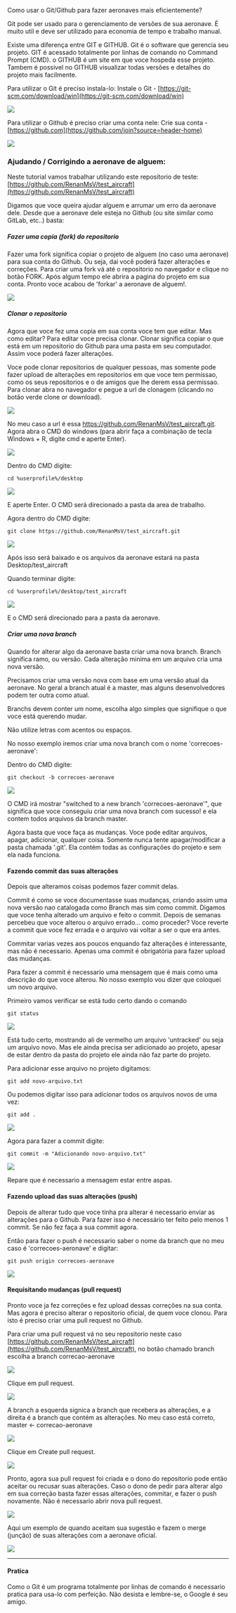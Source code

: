 Como usar o Git/Github para fazer aeronaves mais eficientemente?

Git pode ser usado para o gerenciamento de versões de sua aeronave.
É muito util e deve ser utilizado para economia de tempo e trabalho manual.

Existe uma diferença entre GIT e GITHUB. Git é o software que gerencia seu projeto. GIT é acessado totalmente por linhas de comando no Command Prompt (CMD). o GITHUB é um site em que voce hospeda esse projeto. Tambem é possivel no GITHUB visualizar todas versões e detalhes do projeto mais facilmente.

Para utilizar o Git é preciso instala-lo:
Instale o Git - [https://git-scm.com/download/win](https://git-scm.com/download/win)

![](img/1.png)

Para utilizar o Github é preciso criar uma conta nele:
Crie sua conta - [https://github.com](https://github.com/join?source=header-home)

![](img/2.png)

### Ajudando / Corrigindo a aeronave de alguem:

Neste tutorial vamos trabalhar utilizando este repositorio de teste: [https://github.com/RenanMsV/test_aircraft](https://github.com/RenanMsV/test_aircraft)

Digamos que voce queira ajudar alguem e arrumar um erro da aeronave dele. Desde que a aeronave dele esteja no Github (ou site similar como GitLab, etc..) basta:

##### Fazer uma copia (fork) do repositorio

Fazer uma fork significa copiar o projeto de alguem (no caso uma aeronave) para sua conta do Github. Ou seja, dai você poderá fazer alterações e correções.
Para criar uma fork vá até o repositorio no navegador e clique no botão FORK.
Após algum tempo ele abrira a pagina do projeto em sua conta. Pronto voce acabou de 'forkar' a aeronave de alguem!.

![](img/3.png)

##### Clonar o repositorio

Agora que voce fez uma copia em sua conta voce tem que editar. Mas como editar?
Para editar voce precisa clonar. Clonar significa copiar o que está em um repositorio do Github para uma pasta em seu computador. Assim voce poderá fazer alterações.

Voce pode clonar repositorios de qualquer pessoas, mas somente pode fazer upload de alterações em repositorios em que voce tem permissao, como os seus repositorios e o de amigos que lhe derem essa permissao.
Para clonar abra no navegador e pegue a url de clonagem (clicando no botão verde clone or download).

![](img/4.png)

No meu caso a url é essa https://github.com/RenanMsV/test_aircraft.git.
Agora abra o CMD do windows (para abrir faça a combinação de tecla Windows + R, digite cmd e aperte Enter).

![](img/5.png)

Dentro do CMD digite:

    cd %userprofile%/desktop

![](img/6.png)

E aperte Enter. O CMD será direcionado a pasta da area de trabalho.

Agora dentro do CMD digite:

    git clone https://github.com/RenanMsV/test_aircraft.git

![](img/7.png)

Após isso será baixado e os arquivos da aeronave estará na pasta Desktop/test_aircraft

Quando terminar digite:

    cd %userprofile%/desktop/test_aircraft

![](img/8.png)

E o CMD será direcionado para a pasta da aeronave.

##### Criar uma nova branch

Quando for alterar algo da aeronave basta criar uma nova branch. Branch significa ramo, ou versão. Cada alteração minima em um arquivo cria uma nova versão.

Precisamos criar uma versão nova com base em uma versão atual da aeronave.
No geral a branch atual é a master, mas alguns desenvolvedores podem ter outra como atual.

Branchs devem conter um nome, escolha algo simples que signifique o que voce está querendo mudar.

Não utilize letras com acentos ou espaços.

No nosso exemplo iremos criar uma nova branch com o nome 'correcoes-aeronave':

Dentro do CMD digite:

    git checkout -b correcoes-aeronave

![](img/9.png)

O CMD irá mostrar "switched to a new branch 'correcoes-aeronave'", que significa que voce conseguiu criar uma nova branch com sucesso! e ela contem todos arquivos da branch master.

Agora basta que voce faça as mudanças.
Voce pode editar arquivos, apagar, adicionar, qualquer coisa.
Somente nunca tente apagar/modificar a pasta chamada '.git'. Ela contém todas as configurações do projeto e sem ela nada funciona.

#### Fazendo commit das suas alterações

Depois que alteramos coisas podemos fazer commit delas.

Commit é como se voce documentasse suas mudanças, criando assim uma nova versão nao catalogada como Branch mas sim como commit. Digamos que voce tenha alterado um arquivo e feito o commit. Depois de semanas percebeu que voce alterou o arquivo errado... como proceder? Voce reverte a commit que voce fez errada e o arquivo vai voltar a ser o que era antes.

Commitar varias vezes aos poucos enquando faz alterações é interessante, mas não é necessario. Apenas uma commit é obrigatória para fazer upload das mudanças.

Para fazer a commit é necessario uma mensagem que é mais como uma descrição do que voce alterou. No nosso exemplo vou dizer que coloquei um novo arquivo.

Primeiro vamos verificar se está tudo certo dando o comando

    git status

![](img/10.png)

Está tudo certo, mostrando ali de vermelho um arquivo 'untracked' ou seja um arquivo novo. Mas ele ainda precisa ser adicionado ao projeto, apesar de estar dentro da pasta do projeto ele ainda não faz parte do projeto.

Para adicionar esse arquivo no projeto digitamos:

    git add novo-arquivo.txt

Ou podemos digitar isso para adicionar todos os arquivos novos de uma vez:

    git add .

![](img/11.png)

Agora para fazer a commit digite:

    git commit -m "Adicionando novo-arquivo.txt"

![](img/12.png)

Repare que é necessario a mensagem estar entre aspas.

#### Fazendo upload das suas alterações (push)

Depois de alterar tudo que voce tinha pra alterar é necessario enviar as alterações para o Github.
Para fazer isso é necessário ter feito pelo menos 1 commit. Se não fez faça a sua commit agora.

Então para fazer o push é necessario saber o nome da branch que no meu caso é 'correcoes-aeronave' e digitar:

    git push origin correcoes-aeronave

![](img/12.png)

#### Requisitando mudanças (pull request)

Pronto voce ja fez correções e fez upload dessas correções na sua conta. Mas agora é preciso alterar o repositorio oficial, de quem voce clonou. Para isto é preciso criar uma pull request no Github.

Para criar uma pull request vá no seu repositorio neste caso [https://github.com/RenanMsV/test_aircraft](https://github.com/RenanMsV/test_aircraft), no botão chamado branch escolha a branch correcao-aeronave

![](img/13.png)

Clique em pull request.

![](img/14.png)

A branch a esquerda signica a branch que recebera as alterações, e a direita é a branch que contém as alterações. No meu caso está correto, master <- correcao-aeronave

![](img/15.png)

Clique em Create pull request.

![](img/16.png)

Pronto, agora sua pull request foi criada e o dono do repositorio pode então aceitar ou recusar suas alterações.
Caso o dono de pedir para alterar algo em sua correção basta fazer essas alterações, commitar, e fazer o push novamente. Não é necessario abrir nova pull request.

![](img/17.png)

Aqui um exemplo de quando aceitam sua sugestão e fazem o merge (junção) de suas alterações com a aeronave oficial.

![](img/18.png)

***

#### Pratica

Como o Git é um programa totalmente por linhas de comando é necessario pratica para usa-lo com perfeição. Não desista e lembre-se, o Google é seu amigo.
